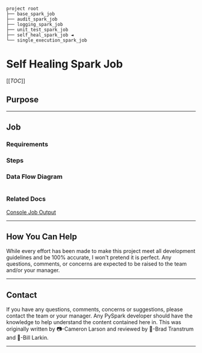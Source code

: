 ```shell
project root
├── base_spark_job
├── audit_spark_job
├── logging_spark_job
├── unit_test_spark_job
├── self_heal_spark_job ◄
└── single_execution_spark_job
```

# Self Healing Spark Job

[[_TOC_]]

## Purpose

---

## Job

### Requirements

### Steps

### Data Flow Diagram

```shell
```

### Related Docs

[Console Job Output](CONSOLE.md)

---

## How You Can Help

While every effort has been made to make this project meet all development guidelines and be 100% accurate, I won't
pretend it is perfect. Any questions, comments, or concerns are expected to be raised to the team and/or your manager.

---

## Contact

If you have any questions, comments, concerns or suggestions, please contact the team or your manager. Any PySpark
developer should have the knowledge to help understand the content contained here in. This was originally written
by 📷-Cameron Larson and reviewed by 🍞-Brad Transtrum and 🧢-Bill Larkin.

---
